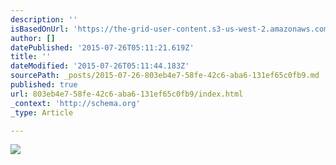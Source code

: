 ```yaml
---
description: ''
isBasedOnUrl: 'https://the-grid-user-content.s3-us-west-2.amazonaws.com/9a4475ee-ad43-474b-8156-622c5066a610.jpg'
author: []
datePublished: '2015-07-26T05:11:21.619Z'
title: ''
dateModified: '2015-07-26T05:11:44.183Z'
sourcePath: _posts/2015-07-26-803eb4e7-58fe-42c6-aba6-131ef65c0fb9.md
published: true
url: 803eb4e7-58fe-42c6-aba6-131ef65c0fb9/index.html
_context: 'http://schema.org'
_type: Article

---
```

![](https://the-grid-user-content.s3-us-west-2.amazonaws.com/9a4475ee-ad43-474b-8156-622c5066a610.jpg)